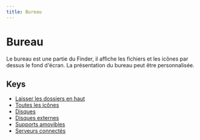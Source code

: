 ```yaml
---
title: Bureau
---
```


# Bureau

Le bureau est une partie du Finder, il affiche les fichiers et les icônes par dessus le fond d'écran.
La présentation du bureau peut être personnalisée.

## Keys

- [Laisser les dossiers en haut](./_fxsortfoldersfirstondesktop.md)
- [Toutes les icônes](./createdesktop.md)
- [Disques](./showharddrivesondesktop.md)
- [Disques externes](./showexternalharddrivesondesktop.md)
- [Supports amovibles](./showremovablemediaondesktop.md)
- [Serveurs connectés](./showmountedserversondesktop.md)
